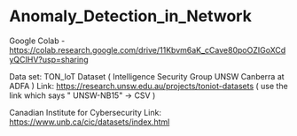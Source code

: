 # Anomaly_Detection_in_Network
Google Colab - https://colab.research.google.com/drive/11Kbvm6aK_cCave80poOZIGoXCdyQCIHV?usp=sharing


Data set:
TON_IoT Dataset ( Intelligence Security Group UNSW Canberra at ADFA )
Link: https://research.unsw.edu.au/projects/toniot-datasets ( use the link which says " UNSW-NB15" -> CSV )


Canadian Institute for Cybersecurity
Link: https://www.unb.ca/cic/datasets/index.html

